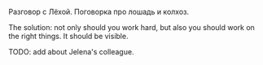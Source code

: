 Разговор с Лёхой. Поговорка про лошадь и колхоз.

The solution: not only should you work hard, but also you should work on the right things. It should be visible.

TODO: add about Jelena's colleague.
